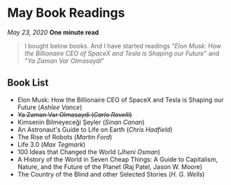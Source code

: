 # May Book Readings

_May 23, 2020_ **One minute read**

> I bought below books. And I have started readings "_Elon Musk: How the Billionaire CEO of SpaceX and Tesla is Shaping our Future_" and "_Ya Zaman Var Olmasaydi_"

## Book List

- Elon Musk: How the Billionaire CEO of SpaceX and Tesla is Shaping our Future (_Ashlee Vance_)
- ~~Ya Zaman Var Olmasaydi (_Carlo Rovelli_)~~
- Kimsenin Bilmeyeceği Şeyler (_Sinan Canan_)
- An Astronaut's Guide to Life on Earth (_Chris Hadfield_)
- The Rise of Robots (_Martin Ford_)
- Life 3.0 (_Max Tegmark_)
- 100 Ideas that Changed the World (_Jheni Osman_)
- A History of the World in Seven Cheap Things: A Guide to Capitalism, Nature, and the Future of the Planet (Raj Patel, Jason W. Moore)
- The Country of the Blind and other Selected Stories (_H. G. Wells_)
